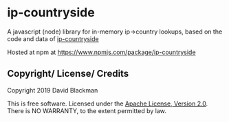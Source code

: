 ip-countryside
==============

A javascript (node) library for in-memory ip->country lookups, based on the code and data of 
[ip-countryside](https://github.com/Markus-Go/ip-countryside/)

Hosted at npm at https://www.npmjs.com/package/ip-countryside


Copyright/ License/ Credits
---------------------------

Copyright 2019 David Blackman

This is free software. Licensed under the [Apache License, Version 2.0](LICENSE.txt).  
There is NO WARRANTY, to the extent permitted by law.